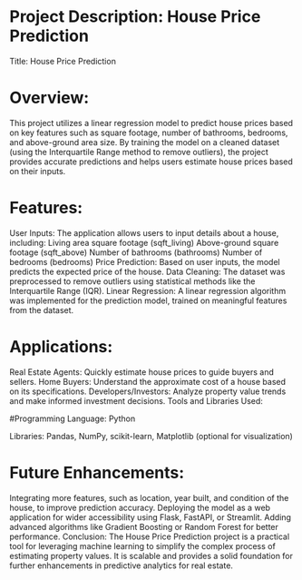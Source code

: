 # Project Description: House Price Prediction

Title: House Price Prediction

# Overview:

This project utilizes a linear regression model to predict house prices based on key features such as square footage, number of bathrooms, bedrooms, and above-ground area size. By training the model on a cleaned dataset (using the Interquartile Range method to remove outliers), the project provides accurate predictions and helps users estimate house prices based on their inputs.

# Features:

User Inputs: The application allows users to input details about a house, including:
Living area square footage (sqft_living)
Above-ground square footage (sqft_above)
Number of bathrooms (bathrooms)
Number of bedrooms (bedrooms)
Price Prediction:
Based on user inputs, the model predicts the expected price of the house.
Data Cleaning:
The dataset was preprocessed to remove outliers using statistical methods like the Interquartile Range (IQR).
Linear Regression:
A linear regression algorithm was implemented for the prediction model, trained on meaningful features from the dataset.

# Applications:

Real Estate Agents: Quickly estimate house prices to guide buyers and sellers.
Home Buyers: Understand the approximate cost of a house based on its specifications.
Developers/Investors: Analyze property value trends and make informed investment decisions.
Tools and Libraries Used:

#Programming Language: Python

Libraries: Pandas, NumPy, scikit-learn, Matplotlib (optional for visualization)

# Future Enhancements:

Integrating more features, such as location, year built, and condition of the house, to improve prediction accuracy.
Deploying the model as a web application for wider accessibility using Flask, FastAPI, or Streamlit.
Adding advanced algorithms like Gradient Boosting or Random Forest for better performance.
Conclusion:
The House Price Prediction project is a practical tool for leveraging machine learning to simplify the complex process of estimating property values. It is scalable and provides a solid foundation for further enhancements in predictive analytics for real estate.
